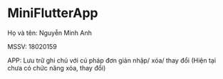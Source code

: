 # MiniFlutterApp
Họ và tên: Nguyễn Minh Anh

MSSV: 18020159

APP: Lưu trữ ghi chú với cú pháp đơn giản nhập/ xóa/ thay đổi
(Hiện tại chưa có chức năng xóa, thay đổi)
